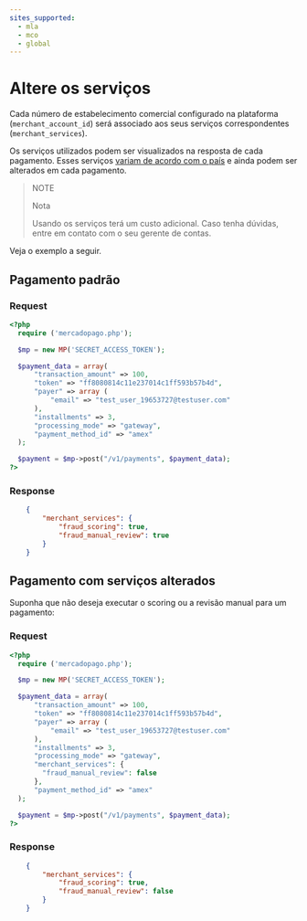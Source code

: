 ```yaml
---
sites_supported:
  - mla
  - mco
  - global
---
```


# Altere os serviços

Cada número de estabelecimento comercial configurado na plataforma (`merchant_account_id`) será associado aos seus serviços correspondentes (`merchant_services`).

Os serviços utilizados podem ser visualizados na resposta de cada pagamento. Esses serviços [variam de acordo com o país](https://www.mercadopago.com.br/developers/pt/guides/localization/gateway) e ainda podem ser alterados em cada pagamento.

> NOTE
>
> Nota
>
> Usando os serviços terá um custo adicional. Caso tenha dúvidas, entre em contato com o seu gerente de contas.

Veja o exemplo a seguir.

## Pagamento padrão

### Request

```php
<?php
  require ('mercadopago.php');

  $mp = new MP('SECRET_ACCESS_TOKEN');

  $payment_data = array(
      "transaction_amount" => 100,
      "token" => "ff8080814c11e237014c1ff593b57b4d",
      "payer" => array (
          "email" => "test_user_19653727@testuser.com"
      ),
      "installments" => 3,
      "processing_mode" => "gateway",
      "payment_method_id" => "amex"
  );

  $payment = $mp->post("/v1/payments", $payment_data);
?>
```

### Response

```json
	{
		"merchant_services": {
			"fraud_scoring": true,
			"fraud_manual_review": true
		}
	}
```

## Pagamento com serviços alterados

Suponha que não deseja executar o scoring ou a revisão manual para um pagamento:

### Request

```php
<?php
  require ('mercadopago.php');

  $mp = new MP('SECRET_ACCESS_TOKEN');

  $payment_data = array(
      "transaction_amount" => 100,
      "token" => "ff8080814c11e237014c1ff593b57b4d",
      "payer" => array (
          "email" => "test_user_19653727@testuser.com"
      ),
      "installments" => 3,
      "processing_mode" => "gateway",
      "merchant_services": {
      	"fraud_manual_review": false
      },
      "payment_method_id" => "amex"
  );

  $payment = $mp->post("/v1/payments", $payment_data);
?>
```

### Response

```json
	{
		"merchant_services": {
			"fraud_scoring": true,
			"fraud_manual_review": false
		}
	}
```
